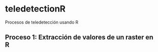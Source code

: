 # teledetectionR
Procesos de teledetección usando R

## Proceso 1: Extracción de valores de un raster en R


